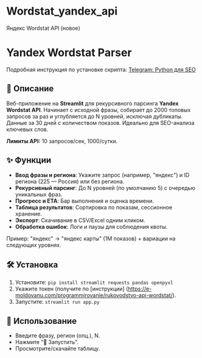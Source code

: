 # Wordstat_yandex_api
Яндекс Wordstat API (новое)

# Yandex Wordstat Parser

Подробная инструкция по установке скрипта: [Telegram: Python для SEO](https://t.me/python_seo/43)

## 📖 Описание

Веб-приложение на **Streamlit** для рекурсивного парсинга **Yandex Wordstat API**. Начинает с исходной фразы, собирает до 2000 топовых запросов за раз и углубляется до N уровней, исключая дубликаты. Данные за 30 дней с количеством показов. Идеально для SEO-анализа ключевых слов.

**Лимиты API:** 10 запросов/сек, 1000/сутки.

## ✨ Функции

- **Ввод фразы и региона**: Укажите запрос (например, "яндекс") и ID региона (225 — Россия) или без региона.
- **Рекурсивный парсинг**: До N уровней (по умолчанию 5) с очередью уникальных фраз.
- **Прогресс и ETA**: Бар выполнения и оценка времени.
- **Таблица результатов**: Сортировка по показам, сессионное хранение.
- **Экспорт**: Скачивание в CSV/Excel одним кликом.
- **Обработка ошибок**: Логи и паузы для соблюдения квоты.

Пример: "яндекс" → "яндекс карты" (1M показов) + вариации на следующих уровнях.

## 🛠 Установка

1. Установите: `pip install streamlit requests pandas openpyxl`
2. Укажите токен  (получите по [инструкции] (https://e-moldovanu.com/programmirovanie/rukovodstvo-api-wordstat/).
4. Запустите: `streamlit run app.py`

## 📱 Использование

- Введите фразу, регион (опц.), N.
- Нажмите "🚀 Запустить".
- Просмотрите/скачайте таблицу.



